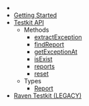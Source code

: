 * [](/)
* [Getting Started](/getting-started/)
* [Testkit API](/api/)
    * Methods
        * [extractException](/api/extractException.md)
        * [findReport](/api/findReport.md)
        * [getExceptionAt](/api/getExceptionAt.md)
        * [isExist](/api/isExist.md)
        * [reports](/api/reports.md)
        * [reset](/api/reset.md)
    * Types
        * [Report](/api/report.md)
* [Raven Testkit (LEGACY)](/raven/LEGACY_API.md)
